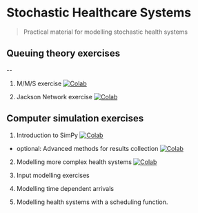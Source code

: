 # Stochastic Healthcare Systems

> Practical material for modelling stochastic health systems


## Queuing theory exercises
--
1. M/M/S exercise  [![Colab](https://colab.research.google.com/assets/colab-badge.svg)](https://colab.research.google.com/github/health-data-science-OR/stochastic_systems/blob/master/labs/queuing/qt_lab_mms.ipynb)

2. Jackson Network exercise [![Colab](https://colab.research.google.com/assets/colab-badge.svg)](https://colab.research.google.com/github/health-data-science-OR/stochastic_systems/blob/master/labs/queuing/qt_lab_jackson_networks.ipynb)

## Computer simulation exercises

1. Introduction to SimPy [![Colab](https://colab.research.google.com/assets/colab-badge.svg)](https://colab.research.google.com/github/health-data-science-OR/stochastic_systems/blob/master/labs/simulation/lab1/simulation_lab1_STUDENT.ipynb)
* optional: Advanced methods for results collection [![Colab](https://colab.research.google.com/assets/colab-badge.svg)](https://colab.research.google.com/github/health-data-science-OR/stochastic_systems/blob/master/labs/simulation/lab1/advanced_results_collection.ipynb)

2. Modelling more complex health systems [![Colab](https://colab.research.google.com/assets/colab-badge.svg)](https://colab.research.google.com/github/health-data-science-OR/stochastic_systems/blob/master/labs/simulation/lab2/simpy_lab2.ipynb)

2. Input modelling exercises

3. Modelling time dependent arrivals

4. Modelling health systems with a scheduling function.
